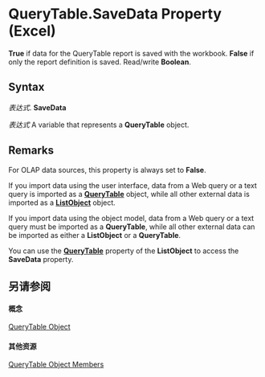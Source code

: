 
# QueryTable.SaveData Property (Excel)

 **True** if data for the QueryTable report is saved with the workbook. **False** if only the report definition is saved. Read/write **Boolean**.


## Syntax

 _表达式_. **SaveData**

 _表达式_ A variable that represents a **QueryTable** object.


## Remarks

For OLAP data sources, this property is always set to  **False**.

If you import data using the user interface, data from a Web query or a text query is imported as a  **[QueryTable](505b84ea-64b3-b4fe-741a-de6884eb69eb.md)** object, while all other external data is imported as a **[ListObject](46de6c4f-8ce0-0c7d-da59-6e52f5eab612.md)** object.

If you import data using the object model, data from a Web query or a text query must be imported as a  **QueryTable**, while all other external data can be imported as either a **ListObject** or a **QueryTable**.

You can use the  **[QueryTable](fe019d61-654a-9c87-0bf4-30590a1274ca.md)** property of the **ListObject** to access the **SaveData** property.


## 另请参阅


#### 概念


[QueryTable Object](505b84ea-64b3-b4fe-741a-de6884eb69eb.md)
#### 其他资源


[QueryTable Object Members](http://msdn.microsoft.com/library/9a61f024-c1dc-c11b-942f-ff2a6617bdc4%28Office.15%29.aspx)